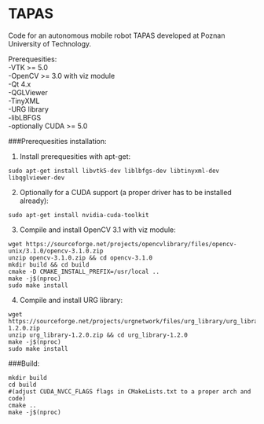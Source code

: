 # TAPAS
Code for an autonomous mobile robot TAPAS developed at Poznan University of Technology.

Prerequesities:  
-VTK >= 5.0  
-OpenCV >= 3.0 with viz module  
-Qt 4.x  
-QGLViewer  
-TinyXML  
-URG library  
-libLBFGS  
-optionally CUDA >= 5.0  

###Prerequesities installation:  
1. Install prerequesities with apt-get:
```
sudo apt-get install libvtk5-dev liblbfgs-dev libtinyxml-dev libqglviewer-dev
```
2. Optionally for a CUDA support (a proper driver has to be installed already):
```
sudo apt-get install nvidia-cuda-toolkit
```
3. Compile and install OpenCV 3.1 with viz module:
```
wget https://sourceforge.net/projects/opencvlibrary/files/opencv-unix/3.1.0/opencv-3.1.0.zip
unzip opencv-3.1.0.zip && cd opencv-3.1.0
mkdir build && cd build
cmake -D CMAKE_INSTALL_PREFIX=/usr/local ..
make -j$(nproc)
sudo make install
```
4. Compile and install URG library:  
```
wget https://sourceforge.net/projects/urgnetwork/files/urg_library/urg_library-1.2.0.zip
unzip urg_library-1.2.0.zip && cd urg_library-1.2.0
make -j$(nproc)
sudo make install
```

###Build:
```
mkdir build
cd build
#(adjust CUDA_NVCC_FLAGS flags in CMakeLists.txt to a proper arch and code)
cmake ..
make -j$(nproc)
```
